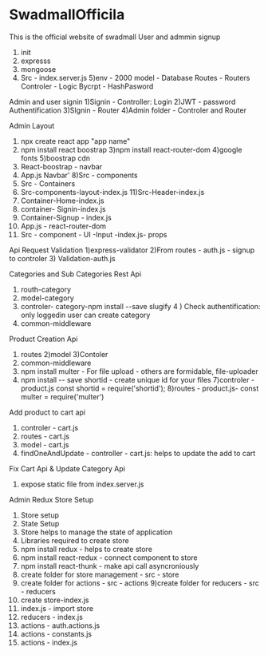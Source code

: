 # SwadmallOfficila
This is the official website of swadmall
User and admmin signup

1) init
2) expresss
3) mongoose
4) Src - index.server.js
5)env - 2000
model - Database
Routes - Routers
Controler - Logic
Bycrpt - HashPasword


Admin and user signin
1)Signin - Controller: Login
2)JWT -  password Authentification
3)SIgnin - Router
4)Admin folder - Controler and Router

Admin Layout
1) npx create react app "app name"
2) npm install react boostrap
3)npm install react-router-dom
4)google fonts
5)boostrap cdn
6) React-boostrap - navbar
7) App.js Navbar'
8)Src - components
9) Src - Containers
10) Src-components-layout-index.js
11)Src-Header-index.js
12) Container-Home-index.js
13) container- Signin-index.js
14) Container-Signup - index.js
15) App.js - react-router-dom
16) Src - component - UI -Input -index.js- props

Api Request Validation
1)express-validator
2)From routes - auth.js - signup to controler
3) Validation-auth.js

Categories and Sub Categories Rest Api

1) routh-category
2) model-category
3) controler- category-npm install --save slugify
4 ) Check authentification: only loggedin user can create category
5) common-middleware

Product Creation Api
1) routes
2)model
3)Contoler
4) common-middleware
5) npm install multer - For file upload - others are formidable, file-uploader
6) npm install -- save shortid - create unique id for your files
7)controler - product.js const shortid = require('shortid');
8)routes - product.js- const multer  = require('multer')

Add product to cart api
1) controler - cart.js
2) routes - cart.js
3) model - cart.js
4) findOneAndUpdate - controller - cart.js: helps to update the add to cart 

Fix Cart Api & Update Category Api
1) expose static file from index.server.js

 Admin Redux Store Setup
 1) Store setup
 2) State Setup
 3) Store helps to manage the state of application
 4) Libraries required to create store
 5) npm install redux - helps to create store
 5) npm install react-redux - connect component to store
 6) npm install react-thunk - make api call asyncroniously
 7) create folder for store management - src - store
 8) create folder for actions - src - actions
 9)create folder for reducers - src - reducers
 10) create store-index.js
 11) index.js - import store
 12) reducers - index.js
13) actions - auth.actions.js
14) actions - constants.js
15) actions - index.js